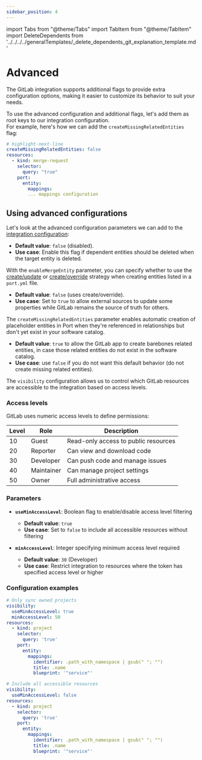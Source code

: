 ```yaml
---
sidebar_position: 4
---
```


import Tabs from "@theme/Tabs"
import TabItem from "@theme/TabItem"
import DeleteDependents from '../../../../generalTemplates/_delete_dependents_git_explanation_template.md'

# Advanced

The GitLab integration supports additional flags to provide extra configuration options, making it easier to customize its behavior to suit your needs.

To use the advanced configuration and additional flags, let's add them as root keys to our integration configuration.   
For example, here's how we can add the `createMissingRelatedEntities` flag:

```yaml showLineNumbers
# highlight-next-line
createMissingRelatedEntities: false
resources:
  - kind: merge-request
    selector:
      query: "true"
    port:
      entity:
        mappings:
        ... mappings configuration
```

## Using advanced configurations

Let's look at the advanced configuration parameters we can add to the [integration configuration](/build-your-software-catalog/sync-data-to-catalog/git/gitlab-v2/#configuration):

<Tabs groupId="config" queryString="parameter">

<TabItem label="Delete dependent entities" value="deleteDependent">

<DeleteDependents/>

- **Default value**: `false` (disabled).  
- **Use case**: Enable this flag if dependent entities should be deleted when the target entity is deleted.

</TabItem>

<TabItem label="Enable merge entity" value="enableMergeEntity">

With the `enableMergeEntity` parameter, you can specify whether to use the [create/update](/build-your-software-catalog/custom-integration/api?operation=create-update#usage) or [create/override](/build-your-software-catalog/custom-integration/api?operation=create-override#usage) strategy when creating entities listed in a `port.yml` file.

- **Default value**: `false` (uses create/override).  
- **Use case**: Set to `true` to allow external sources to update some properties while GitLab remains the source of truth for others.

</TabItem>

<TabItem value="createMissingRelatedEntities" label="Create missing related entities">

The `createMissingRelatedEntities` parameter enables automatic creation of placeholder entities in Port when they're referenced in relationships but don't yet exist in your software catalog.

- **Default value**: `true` to allow the GitLab app to create barebones related entities, in case those related entities do not exist in the software catalog.
- **Use case**: use `false` if you do not want this default behavior (do not create missing related entities).

</TabItem>

<TabItem value="accessControl" label="Access control">

The `visibility` configuration allows us to control which GitLab resources are accessible to the integration based on access levels.

<h3>Access levels</h3>

GitLab uses numeric access levels to define permissions:

| Level | Role | Description |
|-------|------|-------------|
| 10 | Guest | Read-only access to public resources |
| 20 | Reporter | Can view and download code |
| 30 | Developer | Can push code and manage issues |
| 40 | Maintainer | Can manage project settings |
| 50 | Owner | Full administrative access |

<h3>Parameters</h3>

- **`useMinAccessLevel`**: Boolean flag to enable/disable access level filtering
  - **Default value**: `true`
  - **Use case**: Set to `false` to include all accessible resources without filtering

- **`minAccessLevel`**: Integer specifying minimum access level required
  - **Default value**: `30` (Developer)
  - **Use case**: Restrict integration to resources where the token has specified access level or higher

<h3>Configuration examples</h3>

```yaml showLineNumbers
# Only sync owned projects
visibility:
  useMinAccessLevel: true
  minAccessLevel: 50
resources:
  - kind: project
    selector:
      query: 'true'
    port:
      entity:
        mappings:
          identifier: .path_with_namespace | gsub(" "; "")
          title: .name
          blueprint: '"service"'
```

```yaml showLineNumbers
# Include all accessible resources
visibility:
  useMinAccessLevel: false
resources:
  - kind: project
    selector:
      query: 'true'
    port:
      entity:
        mappings:
          identifier: .path_with_namespace | gsub(" "; "")
          title: .name
          blueprint: '"service"'
```

</TabItem>

</Tabs>
